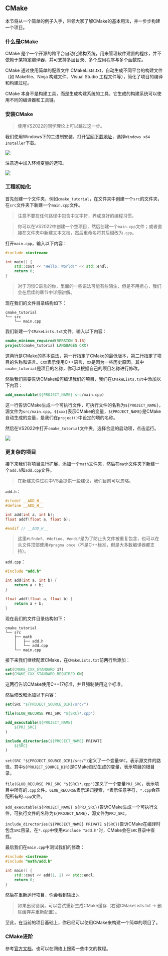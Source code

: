 ## CMake

本节将从一个简单的例子入手，带领大家了解CMake的基本用法，并一步步构建一个项目。

### 什么是CMake

CMake 是个一个开源的跨平台自动化建构系统，用来管理软件建置的程序，并不依赖于某特定编译器，并可支持多层目录、多个应用程序与多个函数库。

CMake 通过使用简单的配置文件 CMakeLists.txt，自动生成不同平台的构建文件（如 Makefile、Ninja 构建文件、Visual Studio 工程文件等），简化了项目的编译和构建过程。

CMake 本身不是构建工具，而是生成构建系统的工具，它生成的构建系统可以使用不同的编译器和工具链。

### 安装CMake

> 使用VS2022的同学理论上可以跳过这一步。

我们使用Windows下的二进制安装，打开[官网下载地址](https://cmake.org/download/)，选择`Windows x64 Installer`下载。

![](./imgs/cmake_download.png)

注意选中加入环境变量的选项。

![](./imgs/cmake_add_path.png)

### 工程初始化

首先创建一个文件夹，例如`cmake_tutorial`，在文件夹中创建一个`src`的文件夹，在`src`文件夹下新建一个`main.cpp`文件。

> 注意不要在任何路径中包含中文字符，养成良好的编程习惯。

> 你可以在VS2022中创建一个空项目，然后创建一个`main.cpp`文件；或者直接在文件夹中新建文本文档，然后重命名将其后缀改为`.cpp`。

打开`main.cpp`，输入以下内容：

```cpp
#include <iostream>

int main() {
    std::cout << "Hello, World!" << std::endl;
    return 0;
}
```

> 对于习惯C语言的你，里面的一些语法可能有些陌生，但是不用担心，我们会在后续的章节中详细讲解。

现在我们的文件目录结构如下：

```
cmake_tutorial
└── src
    └── main.cpp
```

我们新建一个`CMakeLists.txt`文件，输入以下内容：

```cmake
cmake_minimum_required(VERSION 3.16)
project(cmake_tutorial LANGUAGES CXX)
```

这两行是CMake的基本语法，第一行指定了CMake的最低版本，第二行指定了项目的名称和语言。`CXX`表示使用C++语言，`XX`是因为一些历史原因。其中`cmake_tutorial`是项目的名称，你可以根据自己的项目名称进行修改。

然后我们需要告诉CMake如何编译我们的项目，我们在`CMakeLists.txt`中添加以下内容：

```cmake
add_executable(${PROJECT_NAME} src/main.cpp)
```

这一行告诉CMake生成一个可执行文件，可执行文件的名称为`${PROJECT_NAME}`，源文件为`src/main.cpp`。`${xxx}`表示CMake的变量，`${PROJECT_NAME}`是CMake自动生成的变量，是我们在`project()`中设定的项的名称。

然后在VS2022中打开`cmake_tutorial`文件夹，选择合适的启动项，点击运行。

![](./imgs/cmake_first_run.png)

### 更复杂的项目

接下来我们将项目进行扩展，添加一个`math`文件夹，然后在`math`文件夹下新建一个`add.h`和`add.cpp`文件。

> 在新建文件过程中VS会提供一些建议，我们目前可以忽略。

`add.h`：

```cpp
#ifndef __ADD_H__
#define __ADD_H__

int add(int a, int b);
float addf(float a, float b);

#endif // __ADD_H__
```

> 这里`#ifndef`、`#define`、`#endif`是为了防止头文件被重复包含，也可以在头文件顶部使用`#pragma once`（不是C++标准，但是大多数编译器都支持）。

`add.cpp`：

```cpp
#include "add.h"

int add(int a, int b) {
    return a + b;
}

float addf(float a, float b) {
    return a + b;
}
```

现在我们的文件目录结构如下：

```
cmake_tutorial
└── src
    ├── math
    │   ├── add.h
    │   └── add.cpp
    └── main.cpp
```

接下来我们继续配置CMake，在`CMakeLists.txt`前两行后添加：

```cmake
set(CMAKE_CXX_STANDARD 17)
set(CMAKE_CXX_STANDARD_REQUIRED ON)
```

这两行告诉CMake使用C++17标准，并且强制使用这个标准。

然后修改和添加以下内容：

```cmake
set(SRC "${PROJECT_SOURCE_DIR}/src/")

file(GLOB_RECURSE PRJ_SRC "${SRC}*.cpp")

add_executable(${PROJECT_NAME} 
    ${PRJ_SRC}
)

include_directories(${PROJECT_NAME} PRIVATE 
    ${SRC}
)
```

`set(SRC "${PROJECT_SOURCE_DIR}/src/")`定义了一个变量`SRC`，表示源文件的路径。其中`${PROJECT_SOURCE_DIR}`是CMake自动生成的变量，表示项目的根目录。

`file(GLOB_RECURSE PRJ_SRC "${SRC}*.cpp")`定义了一个变量`PRJ_SRC`，表示项目中所有的`.cpp`文件。`GLOB_RECURSE`表示递归搜索，`*`表示任意字符，`*.cpp`会匹配所有的`.cpp`文件。

`add_executable(${PROJECT_NAME} ${PRJ_SRC})`告诉CMake生成一个可执行文件，可执行文件的名称为`${PROJECT_NAME}`，源文件为`PRJ_SRC`。

`include_directories(${PROJECT_NAME} PRIVATE ${SRC})`告诉CMake在编译时包含`SRC`目录，在`*.cpp`中使用`#include "add.h"`时，CMake会在`SRC`目录中查找。

最后我们在`main.cpp`中测试我们的修改：

```cpp
#include <iostream>
#include "math/add.h"

int main() {
    std::cout << add(1, 2) << std::endl;
    return 0;
}
```

然后在重新运行项目，你会看到输出`3`。

> 如果出现错误，可以尝试重新生成CMake缓存（右键CMakeLists.txt -> 删除缓存并重新配置）。

至此，在当前的项目基础上，你已经可以使用CMake来构建一个简单的项目了。

### CMake进阶

参考[官方文档](https://cmake.org/cmake/help/latest/guide/tutorial/index.html)，也可以在网络上搜索一些中文的教程。